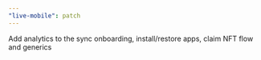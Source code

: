 ```yaml
---
"live-mobile": patch
---
```


Add analytics to the sync onboarding, install/restore apps, claim NFT flow and generics
